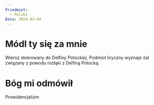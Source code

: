 ```yaml
---
Przedmiot:
  - Polski
Data: 2024-03-04
---
```

# Módl ty się za mnie
Wiersz skierowany do Delfiny Potockiej. Podmiot liryczny wyznaje żal związany z powodu rozłąki z Delfiną Potocką. 
# Bóg mi odmówił
Prowidencjalizm


